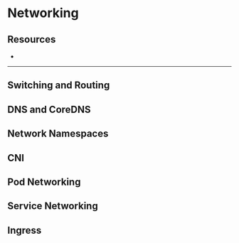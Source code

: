 # Networking

## Resources
- 

---
## Switching and Routing


## DNS and CoreDNS


## Network Namespaces


## CNI


## Pod Networking


## Service Networking


## Ingress

